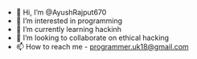 - 👋 Hi, I’m @AyushRajput670
- 👀 I’m interested in programming
- 🌱 I’m currently learning hackinh
- 💞️ I’m looking to collaborate on ethical hacking
- 📫 How to reach me - programmer.uk18@gmail.com

<!---
AyushRajput670/AyushRajput670 is a ✨ special ✨ repository because its `README.md` (this file) appears on your GitHub profile.
You can click the Preview link to take a look at your changes.
--->

